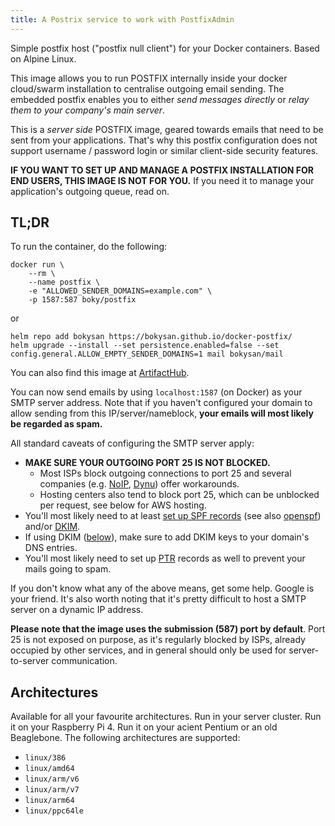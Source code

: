 ```yaml
---
title: A Postrix service to work with PostfixAdmin
---
```



Simple postfix host ("postfix null client") for your Docker containers. Based on Alpine Linux.


This image allows you to run POSTFIX internally inside your docker cloud/swarm installation to 
centralise outgoing email sending. 
The embedded postfix enables you to either _send messages directly_ or _relay them to your 
company's main server_.

This is a _server side_ POSTFIX image, geared towards emails that need to be sent from your applications. 
That's why this postfix configuration does not support username / password login or similar client-side security features.

**IF YOU WANT TO SET UP AND MANAGE A POSTFIX INSTALLATION FOR END USERS, THIS IMAGE IS NOT FOR YOU.** 
If you need it to manage your application's outgoing queue, read on.

## TL;DR

To run the container, do the following:

```shell script
docker run \
	--rm \
	--name postfix \
	-e "ALLOWED_SENDER_DOMAINS=example.com" \
	-p 1587:587 boky/postfix
```

or

```shell script
helm repo add bokysan https://bokysan.github.io/docker-postfix/
helm upgrade --install --set persistence.enabled=false --set config.general.ALLOW_EMPTY_SENDER_DOMAINS=1 mail bokysan/mail
```

You can also find this image at [ArtifactHub](https://artifacthub.io/packages/helm/docker-postfix/mail).


You can now send emails by using `localhost:1587` (on Docker) as your SMTP server address. 
Note that if you haven't configured your domain to allow sending from this IP/server/nameblock, 
**your emails will most likely be regarded as spam.**

All standard caveats of configuring the SMTP server apply:

* **MAKE SURE YOUR OUTGOING PORT 25 IS NOT BLOCKED.**
  * Most ISPs block outgoing connections to port 25 and several companies (e.g.
    [NoIP](https://www.noip.com/blog/2013/03/26/my-isp-blocks-smtp-port-25-can-i-still-host-a-mail-server/),
    [Dynu](https://www.dynu.com/en-US/Blog/Article?Article=How-to-host-email-server-if-ISP-blocks-port-25)) offer
    workarounds.
  * Hosting centers also tend to block port 25, which can be unblocked per request, see below for AWS hosting.
* You'll most likely need to at least [set up SPF records](https://en.wikipedia.org/wiki/Sender_Policy_Framework) (see also [openspf](http://www.open-spf.org/)) and/or
  [DKIM](https://en.wikipedia.org/wiki/DomainKeys_Identified_Mail).
* If using DKIM ([below](#dkim--domainkeys)), make sure to add DKIM keys to your domain's DNS entries.
* You'll most likely need to set up [PTR](https://en.wikipedia.org/wiki/Reverse_DNS_lookup) records as well to prevent your
  mails going to spam.

If you don't know what any of the above means, get some help. Google is your friend. 
It's also worth noting that it's pretty difficult to host a SMTP server on a dynamic IP address.

**Please note that the image uses the submission (587) port by default**. Port 25 is not exposed on purpose, as it's regularly blocked
by ISPs, already occupied by other services, and in general should only be used for server-to-server communication.

## Architectures

Available for all your favourite architectures. Run in your server cluster. Run it on your Raspberry Pi 4. Run it 
on your acient Pentium or an old Beaglebone. 
The following architectures are supported: 

- `linux/386`
- `linux/amd64`
- `linux/arm/v6`
- `linux/arm/v7`
- `linux/arm64`
- `linux/ppc64le`



